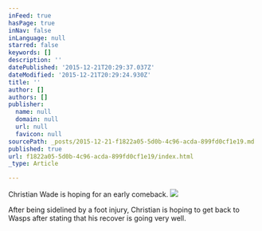 ```yaml
---
inFeed: true
hasPage: true
inNav: false
inLanguage: null
starred: false
keywords: []
description: ''
datePublished: '2015-12-21T20:29:37.037Z'
dateModified: '2015-12-21T20:29:24.930Z'
title: ''
author: []
authors: []
publisher:
  name: null
  domain: null
  url: null
  favicon: null
sourcePath: _posts/2015-12-21-f1822a05-5d0b-4c96-acda-899fd0cf1e19.md
published: true
url: f1822a05-5d0b-4c96-acda-899fd0cf1e19/index.html
_type: Article

---
```

Christian Wade is hoping for an early comeback. ![](https://the-grid-user-content.s3-us-west-2.amazonaws.com/4abe7458-70b3-46a0-bee7-25e463f68138.jpg)

After being sidelined by a foot injury, Christian is hoping to get back to Wasps after stating that his recover is going very well.